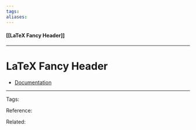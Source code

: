 ```yaml
---
tags:
aliases: 
---
```


#### [[LaTeX Fancy Header]]

---

#  LaTeX Fancy Header

- [Documentation](http://texdoc.net/texmf-dist/doc/latex/fancyhdr/fancyhdr.pdf)

---
Tags: 

Reference:

Related:


